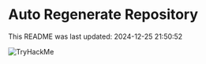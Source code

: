 # Auto Regenerate Repository

This README was last updated: 2024-12-25 21:50:52

 ![TryHackMe](https://tryhackme.com/badge/533634)